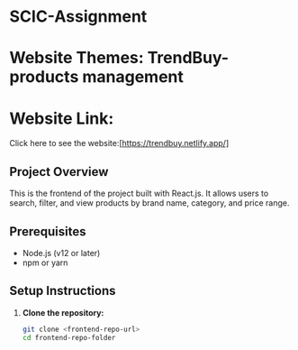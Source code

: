 
# SCIC-Assignment
# Website Themes: TrendBuy-products management

# Website Link: 
Click here to see the website:[https://trendbuy.netlify.app/]
## Project Overview
This is the frontend of the project built with React.js. It allows users to search, filter, and view products by brand name, category, and price range.

## Prerequisites
- Node.js (v12 or later)
- npm or yarn

## Setup Instructions

1. **Clone the repository:**
   ```bash
   git clone <frontend-repo-url>
   cd frontend-repo-folder
